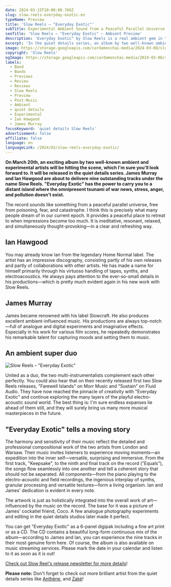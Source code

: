 ```yaml
---
date: 2024-03-15T10:00:00.766Z
slug: slow-reels-everyday-exotic-en
typeName: Preview
title: 'Slow Reels – "Everyday Exotic"'
subTitle: Experimental Ambient Sound from a Peaceful Parallel Universe
seoTitle: 'Slow Reels – "Everyday Exotic" – Ambient Preview'
description: 'Everyday Exotic" by Slow Reels is a real ambient gem in the quiet details series. Find out everything about this exceptional album now!'
excerpt: 'In the quiet details series, an album by two well-known ambient artists will be hitting the scene on March 20th you can look forward to. With "Everyday Exotic", Slow Reels, aka James Murray and Ian Hawgood, are about to deliver beautiful nine tracks, inviting us to an island in a peaceful parallel universe.'
image: https://storage.googleapis.com/cardamonchai-media/2024-03-08/slow-reels-everyday-exotic-preview-soundsvegan-com-jpg-imagine-e8e8d8_c1d3aa_1024_768/640.webp
copyright: 'Slow Reels'
ogImage: https://storage.googleapis.com/cardamonchai-media/2024-03-08/slow-reels-everyday-exotic-preview-soundsvegan-com-og-jpg-imagine-e8e8d8_c2d5af_1200_628/640.webp
labels:
  - Band
  - Bands
  - Previews
  - Review
  - Reviews
  - Slow Reels
  - Preview
  - Post-Music
  - Ambient
  - quiet details
  - Experimental
  - Ian Hawgood
  - James Murray
focusKeyword: 'quiet details Slow Reels'
advertisement: false
affiliate: false
language: en
languageLink: /2024/03/slow-reels-everyday-exotic/
---
```


**On March 20th, an exciting album by two well-known ambient and experimental artists will be hitting the scene, which I'm sure you'll look forward to. It will be released in the quiet details series. James Murray and Ian Hawgood are about to delivere nine outstanding tracks under the name Slow Reels. "Everyday Exotic" has the power to carry you to a distant island where the omnipresent tsunami of war news, stress, anger, and pollution doesn't exist.**

The record sounds like something from a peaceful parallel universe, free from poisoning, fear, and catastrophe. I think this is precisely what many people dream of in our current epoch. It provides a peaceful place to retreat to when impressions become too much. It is meditative, resonant, relaxed, and simultaneously thought-provoking—in a clear and refreshing way.

## Ian Hawgood

You may already know Ian from the legendary Home Normal label. The artist has an impressive discography, consisting partly of his own releases and partly of collaborations with other artists. He has made a name for himself primarily through his virtuoso handling of tapes, synths, and electroacoustics. He always pays attention to the ever-so-small details in his productions—which is pretty much evident again in his new work with Slow Reels.

## James Murray

James became renowned with his label Slowcraft. He also produces excellent ambient-influenced music. His productions are always top-notch—full of analogue and digital experiments and imaginative effects. Especially in his work for various film scores, he repeatedly demonstrates his remarkable talent for capturing moods and setting them to music.

## An ambient super duo

![Slow Reels – "Everyday Exotic"](https://storage.googleapis.com/cardamonchai-media/2024-03-08/slow-reels-everyday-exotic-soundsvegan-com-jpg-imagine-f8f8f8_d0ddbe_2031_2031/640.webp 'Slow Reels – "Everyday Exotic"')

United as a duo, the two multi-instrumentalists complement each other perfectly. You could also hear that on their recently released first two Slow Reels releases, "Farewell Islands" on Morr Music and "Sustain" on Fluid Audio. They have now reached the pinnacle of creativity with "Everyday Exotic" and continue exploring the many layers of the playful electro-acoustic sound world. The best thing is: I'm sure endless expanses lie ahead of them still, and they will surely bring us many more musical masterpieces in the future.

## "Everyday Exotic" tells a moving story

The harmony and sensitivity of their music reflect the detailed and professional compositional work of the two artists from London and Warsaw. Their music invites listeners to experience moving moments—an expedition into the inner self—versatile, surprising and immersive. From the first track, "Keepsake", to the ninth and final track on the record ("Equals"), the songs flow seamlessly into one another and tell a coherent story that should not be separated. All components—from the piano playing to the electro-acoustic and field recordings, the ingenious interplay of synths, granular processing and versatile textures—form a living organism. Ian and James' dedication is evident in every note.

The artwork is just as holistically integrated into the overall work of art—influenced by the music on the record. The base for it was a picture of James' cockatiel friend, Coco. A few analogue photography experiments and editing in the quiet details studios later made it perfect.

You can get "Everyday Exotic" as a 6-panel digipak including a fine art print or as a CD. The CD contains a beautiful long-form continuous mix of the album—according to James and Ian, you can experience the nine tracks in their most genuine form here. Of course, the album is also available on music streaming services. Please mark the date in your calendar and listen to it as soon as it is out!

[Check out Slow Reel's release newsletter for more details](https://quietdetails.substack.com/p/coming-soon-qd15-slow-reels-ian-hawgood)!

**Please note:** Don't forget to check out more brilliant artist from the quiet details series like [Anthéne](/2023/11/james-bernard-anthene-soft-octaves/), and [Zakè](/tag/zake)!
